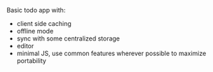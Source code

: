 Basic todo app with:
- client side caching
- offline mode
- sync with some centralized storage 
- editor
- minimal JS, use common features wherever possible to maximize portability